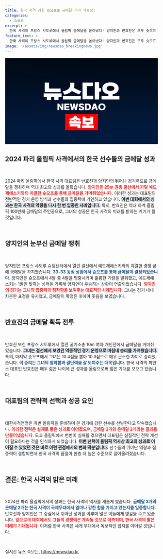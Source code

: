 ```yaml
---
title: 한국 사격 강한 슛오프로 금메달 추가 가능성!
categories:
  - 스포츠
excerpt: >
  한국 사격이 프랑스 샤토루에서 올림픽 금메달을 쏟아냈다! 양지인과 반효진은 모두 슛오프 접전 끝에 금메달을 차지하며, 2024 파리올림픽에서 역대 최고의 성적을 예고했다.
feature_text: >
  한국 사격이 프랑스 샤토루에서 올림픽 금메달을 쏟아냈다! 양지인과 반효진은 모두 슛오프 접전 끝에 금메달을 차지하며, 2024 파리올림픽에서 역대 최고의 성적을 예고했다.
image: '/assets/img/newsdao_breakingnews.jpg'
---
```


<p><img src="/assets/img/newsdao_breakingnews.jpg" alt="pcversion 속보" /></p>

<h2 data-ke-size="size26">2024 파리 올림픽 사격에서의 한국 선수들의 금메달 성과</h2>

<p data-ke-size="size16">&nbsp;</p>

<p data-ke-size="size16">2024 파리 올림픽에서 한국 사격 대표팀은 반효진과 양지인의 뛰어난 경기력으로 금메달을 쟁취하며 역대 최고의 성과를 올렸습니다. <b><span style="color: #ee2323;">양지인은 25m 권총 결선에서 카밀 예드제예스키와의 치열한 슛오프를 통해 금메달을 거머쥐었습니다.</span></b> 이러한 성과는 대표팀의 전반적인 경기 운영 방식과 선수들의 집중력에 기인하고 있습니다. <b><span style="background-color: #21538527;">이번 대회에서의 성과는 한국 사격의 역량을 다시 한 번 입증한 사례입니다.</span></b> 특히, 반효진은 역대 하계 올림픽 100번째 금메달의 주인공으로, 그녀의 성공은 한국 사격의 미래를 밝히는 계기가 될 것입니다.</p>

<p data-ke-size="size16">&nbsp;</p>

<h2 data-ke-size="size26">양지인의 눈부신 금메달 쟁취</h2>

<p data-ke-size="size16">&nbsp;</p>

<p data-ke-size="size16">양지인은 프랑스 샤토루 슈팅센터에서 열린 결선에서 예드제예스키와의 치열한 경쟁 끝에 금메달을 차지했습니다. <b><span style="color: #1a5490;">33-33 동점 상황에서 슛오프를 통해 금메달이 결정되었습니다.</span></b> 양지인은 슛오프에서 4발 중 4발을 명중시키며 훌륭한 기량을 발휘했고, 예드제예스키는 1발만 맞히는 성적을 기록해 양지인이 우승하는 상황이 연출되었습니다. <b><span style="color: #ee2323;">양지인의 경기는 그녀의 집중력과 침착함을 보여주는 대표적인 사례입니다.</span></b> 그녀는 경기 내내 차분한 표정을 유지했고, 금메달이 확정된 후에야 웃음을 보였습니다.</p>

<p data-ke-size="size16">&nbsp;</p>

<h2 data-ke-size="size26">반효진의 금메달 획득 전투</h2>

<p data-ke-size="size16">&nbsp;</p>

<p data-ke-size="size16">반효진 또한 프랑스 샤토루에서 열린 공기소총 10m 여자 개인전에서 금메달을 거머쥐었습니다. <b><span style="background-color: #21538527;">그녀는 결선에서 보였던 역동적인 경기 운영으로 마침내 승리를 가져왔습니다.</span></b> 특히, 마지막 슛오프에서 그녀는 10.4점을 뽑아 10.3점으로 매우 근소한 차이로 승리했습니다. <b><span style="color: #1a5490;">이 승리는 그녀의 침착함과 결단력을 잘 보여주는 대목입니다.</span></b> 한국 사격의 최연소 대표인 반효진은 매우 젊은 나이에 큰 성과를 올림으로써 많은 기대를 모으고 있습니다.</p>

<p data-ke-size="size16">&nbsp;</p>

<h2 data-ke-size="size26">대표팀의 전략적 선택과 성공 요인</h2>

<p data-ke-size="size16">&nbsp;</p>

<p data-ke-size="size16">대한사격연맹은 이번 올림픽을 준비하며 큰 경기에 강한 선수를 선발한다고 약속했습니다. <b><span style="color: #ee2323;">이러한 전략은 실제로 좋은 성과로 이어졌으며, 금메달 3개와 은메달 2개라는 결과를 만들어냈습니다.</span></b> 도쿄 올림픽에서 번번이 실패를 겪으면서 대표팀은 실질적인 전략 개선이 필요하다는 것을 인식하게 되었습니다. <b><span style="background-color: #21538527;">이번 선택이 올림픽 역사상 최고의 성과로 이어질 수 있었던 것은 바로 이런 관점에서의 변화 덕분입니다.</span></b> 선수들의 뛰어난 역량과 집중력이 결합되면서 한국 사격의 품질이 한층 더 높은 수준으로 끌어올려졌습니다.</p>

<p data-ke-size="size16">&nbsp;</p>

<h2 data-ke-size="size26">결론: 한국 사격의 밝은 미래</h2>

<p data-ke-size="size16">&nbsp;</p>

<p data-ke-size="size16">2024년 파리 올림픽에서의 성과는 한국 사격의 역사를 새롭게 썼습니다. <b><span style="color: #1a5490;">금메달 3개와 은메달 2개는 한국 사격이 국제무대에서 얼마나 강한 힘을 가지고 있는지를 입증합니다.</span></b> 반효진과 양지인은 그 중심에서 뛰어난 성과를 이루며 많은 이들에게 영감을 주고 있습니다. <b><span style="color: #ee2323;">앞으로의 대회에서도 그들의 경쟁력은 계속될 것으로 예측되며, 한국 사격의 밝은 미래가 기대됩니다.</span></b> 이처럼 한국 사격은 세계 무대에서 독보적인 입지를 이어갈 것입니다.</p>

<p data-ke-size="size16">&nbsp;</p>
실시간 뉴스 속보는, <a href="https://newsdao.kr" rel="dofollow">https://newsdao.kr</a>


